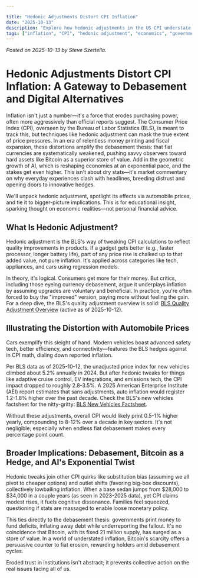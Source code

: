 ```yaml
---

title: "Hedonic Adjustments Distort CPI Inflation"
date: "2025-10-13"
description: "Explore how hedonic adjustments in the US CPI understate inflation using auto price data, fueling currency debasement and highlighting Bitcoin's role as a store of value amid AI-driven economic shifts."
tags: ["inflation", "CPI", "hedonic adjustment", "economics", "government statistics", "Bitcoin", "AI", "debasement"]
---
```


*Posted on 2025-10-13 by Steve Szettella.*
# Hedonic Adjustments Distort CPI Inflation: A Gateway to Debasement and Digital Alternatives

Inflation isn't just a number—it's a force that erodes purchasing power, often more aggressively than official reports suggest. The Consumer Price Index (CPI), overseen by the Bureau of Labor Statistics (BLS), is meant to track this, but techniques like hedonic adjustment can mask the true extent of price pressures. In an era of relentless money printing and fiscal expansion, these distortions amplify the debasement thesis: that fiat currencies are systematically weakened, pushing savvy observers toward hard assets like Bitcoin as a superior store of value. Add in the geometric growth of AI, which is reshaping economies at an exponential pace, and the stakes get even higher. This isn't about dry stats—it's market commentary on why everyday experiences clash with headlines, breeding distrust and opening doors to innovative hedges.

We'll unpack hedonic adjustment, spotlight its effects via automobile prices, and tie it to bigger-picture implications. This is for educational insight, sparking thought on economic realities—not personal financial advice.

## What Is Hedonic Adjustment?

Hedonic adjustment is the BLS's way of tweaking CPI calculations to reflect quality improvements in products. If a gadget gets better (e.g., faster processor, longer battery life), part of any price rise is chalked up to that added value, not pure inflation. It's applied across categories like tech, appliances, and cars using regression models.

In theory, it's logical.  Consumers get more for their money. But critics, including those eyeing currency debasement, argue it underplays inflation by assuming upgrades are voluntary and beneficial. In practice, you're often forced to buy the "improved" version, paying more without feeling the gain. For a deep dive, the BLS's quality adjustment overview is solid: [BLS Quality Adjustment Overview](https://www.bls.gov/cpi/quality-adjustment/home.htm) (active as of 2025-10-12).

## Illustrating the Distortion with Automobile Prices

Cars exemplify this sleight of hand. Modern vehicles boast advanced safety tech, better efficiency, and connectivity—features the BLS hedges against in CPI math, dialing down reported inflation.

Per BLS data as of 2025-10-12, the unadjusted price index for new vehicles climbed about 5.2% annually in 2024. But after hedonic tweaks for things like adaptive cruise control, EV integrations, and emissions tech, the CPI impact dropped to roughly 2.8-3.5%. A 2025 American Enterprise Institute (AEI) report estimates that sans adjustments, auto inflation would register 1.2-1.8% higher over the past decade. Check the BLS's new vehicles factsheet for the nitty-gritty: [BLS New Vehicles Factsheet](https://www.bls.gov/cpi/factsheets/new-vehicles.htm).


Without these adjustments, overall CPI would likely print 0.5-1% higher yearly, compounding to 8-12% over a decade in key sectors. It's not negligible; especially when endless fiat debasement makes every percentage point count.

## Broader Implications: Debasement, Bitcoin as a Hedge, and AI's Exponential Twist

Hedonic tweaks join other CPI quirks like substitution bias (assuming we all pivot to cheaper options) and outlet shifts (favoring big-box discounts), collectively lowballing inflation. When a base sedan jumps from $28,000 to $34,000 in a couple years (as seen in 2023-2025 data), yet CPI claims modest rises, it fuels cognitive dissonance. Families feel squeezed, questioning if stats are massaged to enable loose monetary policy.

This ties directly to the debasement thesis: governments print money to fund deficits, inflating away debt while underreporting the fallout. It's no coincidence that Bitcoin, with its fixed 21 million supply, has surged as a store of value. In a world of understated inflation, Bitcoin's scarcity offers a persuasive counter to fiat erosion, rewarding holders amid debasement cycles.

Eroded trust in institutions isn't abstract; it prevents collective action on the real issues facing all of us.
